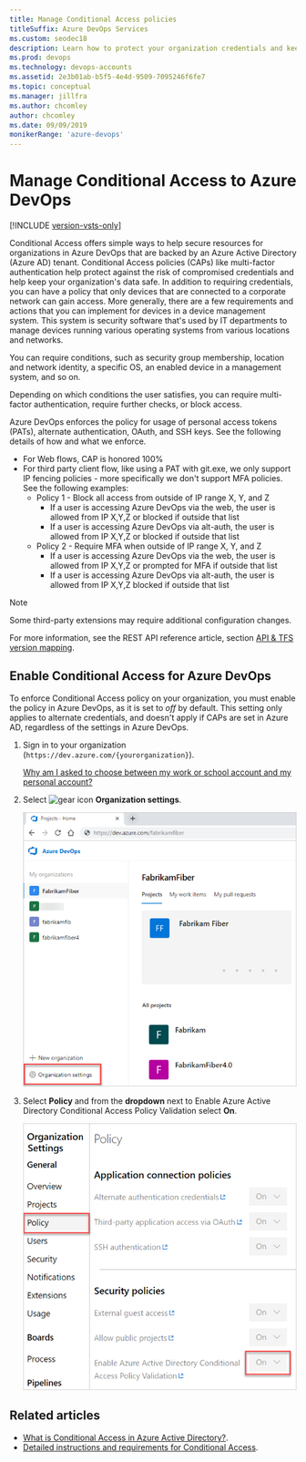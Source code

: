```yaml
---
title: Manage Conditional Access policies
titleSuffix: Azure DevOps Services
ms.custom: seodec18
description: Learn how to protect your organization credentials and keep your data safe with multi-factor authentication, security group membership, and more.
ms.prod: devops
ms.technology: devops-accounts
ms.assetid: 2e3b01ab-b5f5-4e4d-9509-7095246f6fe7
ms.topic: conceptual
ms.manager: jillfra
ms.author: chcomley
author: chcomley
ms.date: 09/09/2019
monikerRange: 'azure-devops'
---
```


# Manage Conditional Access to Azure DevOps

[!INCLUDE [version-vsts-only](../../_shared/version-vsts-only.md)]

Conditional Access offers simple ways to help secure resources for organizations in Azure DevOps that are backed by an Azure Active Directory (Azure AD) tenant. Conditional Access policies (CAPs) like multi-factor authentication help protect against the risk of compromised credentials and help keep your organization's data safe. In addition to requiring credentials, you can have a policy that only devices that are connected to a corporate network can gain access. More generally, there are a few requirements and actions that you can implement for devices in a device management system. This system is security software that's used by IT departments to manage devices running various operating systems from various locations and networks.

You can require conditions, such as security group membership, location and network identity, a specific OS, an enabled device in a management system, and so on.

Depending on which conditions the user satisfies, you can require multi-factor authentication, require further checks, or block access.

Azure DevOps enforces the policy for usage of personal access tokens (PATs), alternate authentication, OAuth, and SSH keys. See the following details of how and what we enforce.

   * For Web flows, CAP is honored 100%
   * For third party client flow, like using a PAT with git.exe, we only support IP fencing policies - more specifically we don't support MFA policies. See the following examples:
        * Policy 1 - Block all access from outside of IP range X, Y, and Z
            * If a user is accessing Azure DevOps via the web, the user is allowed from IP X,Y,Z or blocked if outside that list
            * If a user is accessing Azure DevOps via alt-auth, the user is allowed from IP X,Y,Z or blocked if outside that list
        * Policy 2 - Require MFA when outside of IP range X, Y, and Z
            * If a user is accessing Azure DevOps via the web, the user is allowed from IP X,Y,Z or prompted for MFA if outside that list
            * If a user is accessing Azure DevOps via alt-auth, the user is allowed from IP X,Y,Z blocked if outside that list

> [!NOTE]
> Some third-party extensions may require additional configuration changes.

For more information, see the REST API reference article, section [API & TFS version mapping](https://docs.microsoft.com/en-us/rest/api/azure/devops/?view=azure-devops-server-rest-5.0).

## Enable Conditional Access for Azure DevOps

To enforce Conditional Access policy on your organization, you must enable the policy in Azure DevOps, as it is set to *off* by default. This setting only applies to alternate credentials, and doesn't apply if CAPs are set in Azure AD, regardless of the settings in Azure DevOps.

1. Sign in to your organization (```https://dev.azure.com/{yourorganization}```).

	[Why am I asked to choose between my work or school account and my personal account?](faq-create-organization.md#ChooseOrgAcctMSAcct)

2. Select ![gear icon](../../_img/icons/gear-icon.png) **Organization settings**.

   ![Open Organization settings](../../_shared/_img/settings/open-admin-settings-vert.png)

3. Select **Policy** and from the **dropdown** next to Enable Azure Active Directory Conditional Access Policy Validation select **On**.

   ![Enable Conditional Access policy](_img/_shared/enable-conditional-access-policy.png)

## Related articles

* [What is Conditional Access in Azure Active Directory?](/azure/active-directory/active-directory-conditional-access).
* [Detailed instructions and requirements for Conditional Access](/azure/active-directory/active-directory-conditional-access-azuread-connected-apps).



